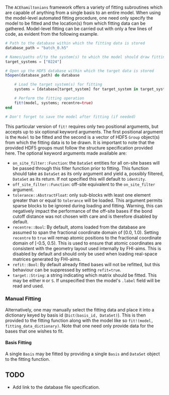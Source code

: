 
The `ACEhamiltonians` framework offers a variety of fitting subroutines which are capable of anything from a single basis to an entire model.
When using the model-level automated fitting procedure, one need only specify the model to be fitted and the location(s) from which fitting data can be gathered.
Model-level fitting can be carried out with only a few lines of code, as evident from the following example. 
```julia
# Path to the database within which the fitting data is stored
database_path = "batch_0.h5"

# Names/paths of/to the system(s) to which the model should draw fitting data
target_systems = ["0224"]

# Open up the HDF5 database within which the target data is stored
h5open(database_path) do database

    # Load the target system(s) for fitting
    systems = [database[target_system] for target_system in target_systems]

    # Perform the fitting operation
    fit!(model, systems; recentre=true)
end

# Don't forget to save the model after fitting (if needed)
```
This particular version of `fit!` requires only two positional arguments, but accepts up to six optional keyword arguments.
The first positional argument is the `Model` to be fitted and the second is a vector of HDF5 `Group` object(s) from which the fitting data is to be drawn.
It is important to note that the provided HDF5 groups must follow the structure specification provided here.
The optional keyword arguments made available are:

- `on_site_filter::Function`: the `DataSet` entities for all on-site bases will be passed through this filter function prior to fitting. This function should take as `DataSet` as its only argument and yield a, possibly filtered, `DataSet` as its return. If not specified this will default to `identity`.
- `off_site_filter::Function`: off-site equivalent to the `on_site_filter` argument.
- `tolerance::AbstractFloat`: only sub-blocks with least one element greater than or equal to `tolerance` will be loaded. This argument permits sparse blocks to be ignored during loading and fitting. Warning, this can negatively impact the performance of the off-site bases if the bond cutoff distance was not chosen with care and is therefore disabled by default. 
- `recentre::Bool`: By default, atoms loaded from the database are assumed to span the fractional coordinate domain of \[0.0, 1.0). Setting `recentre` to `true` will remap atomic positions to the fractional coordinate domain of \[-0.5, 0.5). This is used to ensure that atomic coordinates are consistent with the geometry layout used internally by FHI-aims. This is disabled by default and should only be used when loading real-space matrices generated by FHI-aims. 
- `refit::Bool`: By default already fitted bases will not be refitted, but this behaviour can be suppressed by setting `refit=true`.
- `target::String`: a string indicating which matrix should be fitted. This may be either `H` or `S`. If unspecified then the model's `.label` field will be read and used.

### Manual Fitting

Alternatively, one may manually select the fitting data and place it into a dictionary keyed by basis id (`Dict(basis_id, DataSet)`). This is then provided to the fitting function along with the model like so `fit!(model, fitting_data_dictionary)`. Note that one need only provide data for the bases that one wishes to fit. 


#### Basis Fitting
A single `Basis` may be fitted by providing a single `Basis` and `DataSet` object to the fitting function.
## TODO
- Add link to the database file specification.